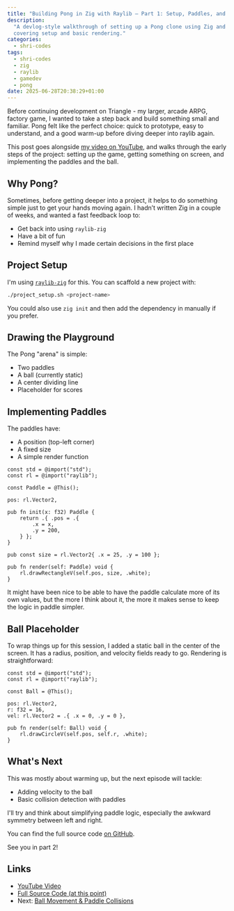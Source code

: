 ```yaml
---
title: "Building Pong in Zig with Raylib – Part 1: Setup, Paddles, and Ball"
description:
  "A devlog-style walkthrough of setting up a Pong clone using Zig and raylib,
  covering setup and basic rendering."
categories:
  - shri-codes
tags:
  - shri-codes
  - zig
  - raylib
  - gamedev
  - pong
date: 2025-06-28T20:38:29+01:00
---
```


Before continuing development on Triangle - my larger, arcade ARPG, factory
game, I wanted to take a step back and build something small and familiar. Pong
felt like the perfect choice: quick to prototype, easy to understand, and a good
warm-up before diving deeper into raylib again.

This post goes alongside [my video on YouTube](https://youtu.be/ICq2D_na6zc),
and walks through the early steps of the project: setting up the game, getting
something on screen, and implementing the paddles and the ball.

## Why Pong?

Sometimes, before getting deeper into a project, it helps to do something simple
just to get your hands moving again. I hadn’t written Zig in a couple of weeks,
and wanted a fast feedback loop to:

- Get back into using `raylib-zig`
- Have a bit of fun
- Remind myself why I made certain decisions in the first place

## Project Setup

I'm using [`raylib-zig`](https://github.com/Not-Nik/raylib-zig) for this. You
can scaffold a new project with:

```bash
./project_setup.sh <project-name>
```

You could also use `zig init` and then add the dependency in manually if you
prefer.

## Drawing the Playground

The Pong "arena" is simple:

- Two paddles
- A ball (currently static)
- A center dividing line
- Placeholder for scores

## Implementing Paddles

The paddles have:

- A position (top-left corner)
- A fixed size
- A simple render function

```zig
const std = @import("std");
const rl = @import("raylib");

const Paddle = @This();

pos: rl.Vector2,

pub fn init(x: f32) Paddle {
    return .{ .pos = .{
        .x = x,
        .y = 200,
    } };
}

pub const size = rl.Vector2{ .x = 25, .y = 100 };

pub fn render(self: Paddle) void {
    rl.drawRectangleV(self.pos, size, .white);
}
```

It might have been nice to be able to have the paddle calculate more of its own
values, but the more I think about it, the more it makes sense to keep the logic
in paddle simpler.

## Ball Placeholder

To wrap things up for this session, I added a static ball in the center of the
screen. It has a radius, position, and velocity fields ready to go. Rendering is
straightforward:

```zig
const std = @import("std");
const rl = @import("raylib");

const Ball = @This();

pos: rl.Vector2,
r: f32 = 16,
vel: rl.Vector2 = .{ .x = 0, .y = 0 },

pub fn render(self: Ball) void {
    rl.drawCircleV(self.pos, self.r, .white);
}
```

## What's Next

This was mostly about warming up, but the next episode will tackle:

- Adding velocity to the ball
- Basic collision detection with paddles

I'll try and think about simplifying paddle logic, especially the awkward
symmetry between left and right.

You can find the full source code
[on GitHub](https://github.com/drone-ah/wordsonsand/tree/main/games/pong).

See you in part 2!

## Links

- [YouTube Video](../../youtube/shri-codes/pong/pong-1.md)
- [Full Source Code (at this point)](https://github.com/drone-ah/wordsonsand/tree/shri-codes/pong/part-1/games/pong)
- Next: [Ball Movement & Paddle Collisions](./2-collisions.md.md)
